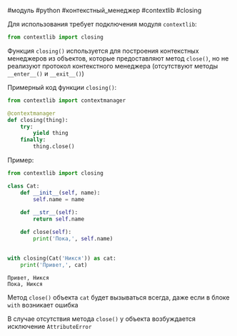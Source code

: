 #модуль #python #контекстный_менеджер #contextlib #closing


Для использования требует подключения модуля `contextlib`:
```python
from contextlib import closing
```

Функция `closing()` используется для построения контекстных менеджеров из объектов, которые предоставляют метод `close()`, но не реализуют протокол контекстного менеджера (отсутствуют методы `__enter__()` и `__exit__()`)

Примерный код функции `closing()`:
```python
from contextlib import contextmanager

@contextmanager
def closing(thing):
    try:
        yield thing
    finally:
        thing.close()
```
Пример:
```python
from contextlib import closing

class Cat:
    def __init__(self, name):
        self.name = name
        
    def __str__(self):
        return self.name

    def close(self):
        print('Пока,', self.name)
    

with closing(Cat('Никся')) as cat:
    print('Привет,', cat)
```
```
Привет, Никся
Пока, Никся
```
Метод `close()` объекта `cat` будет вызываться всегда, даже если в блоке `with` возникает ошибка

В случае отсутствия метода `close()` у объекта возбуждается исключение `AttributeError`